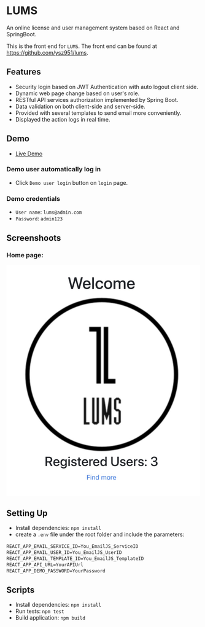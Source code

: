 # LUMS
An online license and user management system based on React and SpringBoot.

This is the front end for `LUMS`. The front end can be found at https://github.com/ysz951/lums.

## Features
* Security login based on JWT Authentication with auto logout client side.
* Dynamic web page change based on user's role.
* RESTful API services authorization implemented by Spring Boot.
* Data validation on both client-side and server-side.
* Provided with several templates to send email more conveniently.
* Displayed the action logs in real time.

## Demo
* [Live Demo](https://lums-react.vercel.app/)

### Demo user automatically log in
* Click `Demo user login` button on `login` page.

### Demo credentials 
* `User name`: `lums@admin.com`
* `Password`: `admin123`

## Screenshoots
### Home page: 
![image](https://github.com/ysz951/lums/blob/master/demo_images/main_page.jpg)

## Setting Up

- Install dependencies: `npm install`
- create a `.env` file under the root folder and include the parameters:
```
REACT_APP_EMAIL_SERVICE_ID=You_EmailJS_ServiceID
REACT_APP_EMAIL_USER_ID=You_EmailJS_UserID
REACT_APP_EMAIL_TEMPLATE_ID=You_EmailJS_TemplateID
REACT_APP_API_URL=YourAPIUrl
REACT_APP_DEMO_PASSWORD=YourPassword
```

## Scripts

- Install dependencies: `npm install`
- Run tests: `npm test`
- Build application: `npm build`

